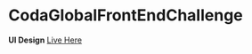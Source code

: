 # CodaGlobalFrontEndChallenge
__UI Design__
[Live Here](https://siddharth-tumre.github.io/CodaGlobalFrontEndChallenge/)

